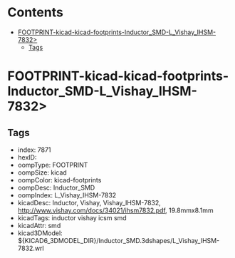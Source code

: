 



Contents
========

* [FOOTPRINT-kicad-kicad-footprints-Inductor_SMD-L_Vishay_IHSM-7832>](#footprint-kicad-kicad-footprints-inductor_smd-l_vishay_ihsm-7832)
	* [Tags](#tags)

# FOOTPRINT-kicad-kicad-footprints-Inductor_SMD-L_Vishay_IHSM-7832>

## Tags

- index: 7871
- hexID: 
- oompType: FOOTPRINT
- oompSize: kicad
- oompColor: kicad-footprints
- oompDesc: Inductor_SMD
- oompIndex: L_Vishay_IHSM-7832
- kicadDesc: Inductor, Vishay, Vishay_IHSM-7832, http://www.vishay.com/docs/34021/ihsm7832.pdf, 19.8mmx8.1mm
- kicadTags: inductor vishay icsm smd
- kicadAttr: smd
- kicad3DModel: ${KICAD6_3DMODEL_DIR}/Inductor_SMD.3dshapes/L_Vishay_IHSM-7832.wrl
